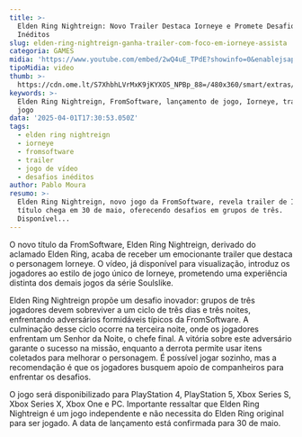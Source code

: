 ```yaml
---
title: >-
  Elden Ring Nightreign: Novo Trailer Destaca Iorneye e Promete Desafios
  Inéditos
slug: elden-ring-nightreign-ganha-trailer-com-foco-em-iorneye-assista
categoria: GAMES
midia: 'https://www.youtube.com/embed/2wQ4uE_TPdE?showinfo=0&enablejsapi=1'
tipoMidia: video
thumb: >-
  https://cdn.ome.lt/S7XhbhLVrMxK9jKYXOS_NPBp_88=/480x360/smart/extras/conteudos/omelete_THUMB_-_2025-04-01T142538.336.png
keywords: >-
  Elden Ring Nightreign, FromSoftware, lançamento de jogo, Iorneye, trailer de
  jogo
data: '2025-04-01T17:30:53.050Z'
tags:
  - elden ring nightreign
  - iorneye
  - fromsoftware
  - trailer
  - jogo de vídeo
  - desafios inéditos
author: Pablo Moura
resumo: >-
  Elden Ring Nightreign, novo jogo da FromSoftware, revela trailer de Iorneye. O
  título chega em 30 de maio, oferecendo desafios em grupos de três.
  Disponível...
---
```


O novo título da FromSoftware, Elden Ring Nightreign, derivado do aclamado Elden Ring, acaba de receber um emocionante trailer que destaca o personagem Iorneye. O vídeo, já disponível para visualização, introduz os jogadores ao estilo de jogo único de Iorneye, prometendo uma experiência distinta dos demais jogos da série Soulslike.

Elden Ring Nightreign propõe um desafio inovador: grupos de três jogadores devem sobreviver a um ciclo de três dias e três noites, enfrentando adversários formidáveis típicos da FromSoftware. A culminação desse ciclo ocorre na terceira noite, onde os jogadores enfrentam um Senhor da Noite, o chefe final. A vitória sobre este adversário garante o sucesso na missão, enquanto a derrota permite usar itens coletados para melhorar o personagem. É possível jogar sozinho, mas a recomendação é que os jogadores busquem apoio de companheiros para enfrentar os desafios.

O jogo será disponibilizado para PlayStation 4, PlayStation 5, Xbox Series S, Xbox Series X, Xbox One e PC. Importante ressaltar que Elden Ring Nightreign é um jogo independente e não necessita do Elden Ring original para ser jogado. A data de lançamento está confirmada para 30 de maio.

